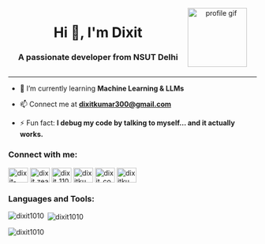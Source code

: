 <div align="center" style="display: flex; align-items: center; justify-content: center; gap: 20px;">
  <div>
    <h1>Hi 👋, I'm Dixit</h1>
    <h3>A passionate developer from NSUT Delhi</h3>
  </div>
  <img src="https://imgs.search.brave.com/5h3BwJTH3hsm-wpCftvYPyFOYH85s2g09YfJF8UyOCw/rs:fit:500:0:0:0/g:ce/aHR0cHM6Ly9jZG4u/cHJvZC53ZWJzaXRl/LWZpbGVzLmNvbS82/NTlmNzdhZDhlMDYw/NTBjYzI3ZWQ0ZDMv/NjY2M2RkNzlmMjQ0/ODBhZmEzODA4NzQz/X0dpdHBvZC5wbmc" alt="profile gif" width="120"/>
</div>

---

- 🌱 I’m currently learning **Machine Learning & LLMs**

- 📫 Connect me at **dixitkumar300@gmail.com**

- ⚡ Fun fact: **I debug my code by talking to myself… and it actually works.**

<h3 align="left">Connect with me:</h3>
<p align="left">
<a href="https://linkedin.com/in/dixit-kumar-ba321a164" target="blank"><img align="center" src="https://raw.githubusercontent.com/rahuldkjain/github-profile-readme-generator/master/src/images/icons/Social/linked-in-alt.svg" alt="dixit-kumar-ba321a164" height="30" width="40" /></a>
<a href="https://instagram.com/dixit.zealous" target="blank"><img align="center" src="https://raw.githubusercontent.com/rahuldkjain/github-profile-readme-generator/master/src/images/icons/Social/instagram.svg" alt="dixit.zealous" height="30" width="40" /></a>
<a href="https://www.codechef.com/users/dixit_1100" target="blank"><img align="center" src="https://cdn.jsdelivr.net/npm/simple-icons@3.1.0/icons/codechef.svg" alt="dixit_1100" height="30" width="40" /></a>
<a href="https://codeforces.com/profile/dixitkumar300" target="blank"><img align="center" src="https://raw.githubusercontent.com/rahuldkjain/github-profile-readme-generator/master/src/images/icons/Social/codeforces.svg" alt="dixitkumar300" height="30" width="40" /></a>
<a href="https://www.leetcode.com/dixit_code" target="blank"><img align="center" src="https://raw.githubusercontent.com/rahuldkjain/github-profile-readme-generator/master/src/images/icons/Social/leet-code.svg" alt="dixit_code" height="30" width="40" /></a>
<a href="https://auth.geeksforgeeks.org/user/dixitkumar300" target="blank"><img align="center" src="https://raw.githubusercontent.com/rahuldkjain/github-profile-readme-generator/master/src/images/icons/Social/geeks-for-geeks.svg" alt="dixitkumar300" height="30" width="40" /></a>
</p>

<h3 align="left">Languages and Tools:</h3>
<p align="left">
  <!-- You can keep your tools section as is -->
</p>

<p><img align="left" src="https://github-readme-stats.vercel.app/api/top-langs?username=dixit1010&show_icons=true&locale=en&layout=compact" alt="dixit1010" /></p>

<p>&nbsp;<img align="center" src="https://github-readme-stats.vercel.app/api?username=dixit1010&show_icons=true&locale=en" alt="dixit1010" /></p>

<p><img align="center" src="https://github-readme-streak-stats.herokuapp.com/?user=dixit1010&" alt="dixit1010" /></p>
